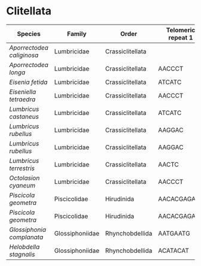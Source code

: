 # Clitellata

| Species | Family | Order | Telomeric repeat 1 | Telomeric repeat 2 | Data type |
| -- | --- | --- | --- | --- | --- |
| *Aporrectodea caliginosa* | Lumbricidae | Crassiclitellata |  |  | pacbio |
| *Aporrectodea longa* | Lumbricidae | Crassiclitellata | AACCCT | AACCCTAACCCT | pacbio |
| *Eisenia fetida* | Lumbricidae | Crassiclitellata | ATCATC | AACCCT | pacbio |
| *Eiseniella tetraedra* | Lumbricidae | Crassiclitellata | AACCCT | ACATACAT | pacbio |
| *Lumbricus castaneus* | Lumbricidae | Crassiclitellata | ATCATC | AACCCT | pacbio |
| *Lumbricus rubellus* | Lumbricidae | Crassiclitellata | AAGGAC | AAGGACAAGGAC | assembly |
| *Lumbricus rubellus* | Lumbricidae | Crassiclitellata | AAGGAC | AACCCT | pacbio |
| *Lumbricus terrestris* | Lumbricidae | Crassiclitellata | AACTC | AACCCT | pacbio |
| *Octolasion cyaneum* | Lumbricidae | Crassiclitellata | AACCCT | ACCATC | pacbio |
| *Piscicola geometra* | Piscicolidae | Hirudinida | AACACGAGATG | AACCCT | assembly |
| *Piscicola geometra* | Piscicolidae | Hirudinida | AACACGAGATG | AACCCT | pacbio |
| *Glossiphonia complanata* | Glossiphoniidae | Rhynchobdellida | AATGAATG | AAGTAAGT | pacbio |
| *Helobdella stagnalis* | Glossiphoniidae | Rhynchobdellida | ACATACAT | AAATGAAT | pacbio |
